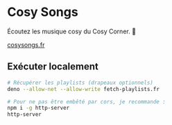 # Cosy Songs

Écoutez les musique cosy du Cosy Corner. 🎵

[cosysongs.fr](https://cosysongs.fr)

## Exécuter localement

```bash
# Récupérer les playlists (drapeaux optionnels)
deno --allow-net --allow-write fetch-playlists.fr

# Pour ne pas être embêté par cors, je recommande :
npm i -g http-server
http-server
```
